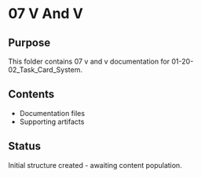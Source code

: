 # 07 V And V

## Purpose
This folder contains 07 v and v documentation for 01-20-02_Task_Card_System.

## Contents
- Documentation files
- Supporting artifacts

## Status
Initial structure created - awaiting content population.
